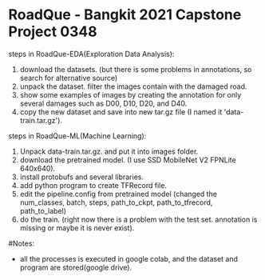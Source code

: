 # RoadQue - Bangkit 2021 Capstone Project 0348

steps in RoadQue-EDA(Exploration Data Analysis):
1. download the datasets. (but there is some problems in annotations, so search for alternative source)
2. unpack the dataset. filter the images contain with the damaged road.
3. show some examples of images by creating the annotation for only several damages such as D00, D10, D20, and D40.
4. copy the new dataset and save into new tar.gz file (I named it 'data-train.tar.gz').

steps in RoadQue-ML(Machine Learning):
1. Unpack data-train.tar.gz. and put it into images folder.
2. download the pretrained model. (I use SSD MobileNet V2 FPNLite 640x640).
3. install protobufs and several libraries.
4. add python program to create TFRecord file. 
5. edit the pipeline.config from pretrained model (changed the num_classes, batch, steps, path_to_ckpt, path_to_tfrecord, path_to_label)
6. do the train. (right now there is a problem with the test set. annotation is missing or maybe it is never exist).

#Notes:
- all the processes is executed in google colab, and the dataset and program are stored(google drive).
